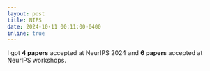 ```yaml
---
layout: post
title: NIPS
date: 2024-10-11 00:11:00-0400
inline: true
---
```

I got **4 papers** accepted at NeurIPS 2024 and **6 papers** accepted at NeurIPS workshops. 

